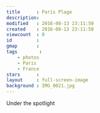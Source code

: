 ```yaml
---
title      : Paris Plage
description: 
modified   : 2016-08-13 23:11:50
created    : 2016-08-13 23:11:50
viewcount  : 0
id         : 
gmap       : 
tags        :
    - photos
    - Paris
    - France
stars      : 
layout     : full-screen-image
background : IMG_0021.jpg
---
```


Under the spotlight
